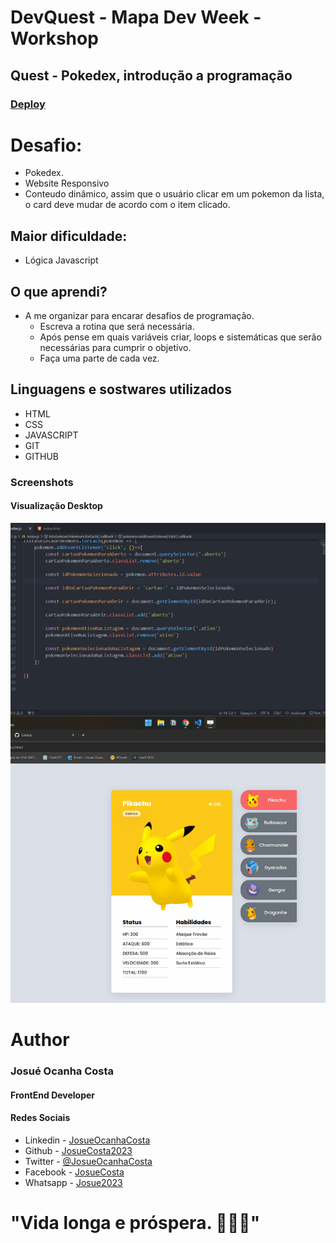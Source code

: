 # DevQuest - Mapa Dev Week -Workshop
## Quest - Pokedex, introdução a programação

### [Deploy](https://josuecosta2023.github.io/DeQuest-mapDev-pokedex/)

# Desafio: 
* Pokedex.
* Website Responsivo
* Conteudo dinâmico, assim que o usuário clicar em um pokemon da lista, o card deve mudar de acordo com o item clicado.

## Maior dificuldade:
* Lógica Javascript

## O que aprendi?
* A me organizar para encarar desafios de programação.
    * Escreva a rotina que será necessária.
    * Após pense em quais variáveis criar, loops e sistemáticas que serão necessárias para cumprir o objetivo.
    * Faça uma parte de cada vez.

## Linguagens e sostwares utilizados
* HTML
* CSS
* JAVASCRIPT
* GIT
* GITHUB

### Screenshots
#### Visualização Desktop
![Desktop](./src/imagens/pokedex.gif)

# Author
### Josué Ocanha Costa
#### FrontEnd Developer
#### Redes Sociais

- Linkedin - [JosueOcanhaCosta](https://www.linkedin.com/in/josue-ocanha-costa/)
- Github - [JosueCosta2023](https://github.com/JosueCosta2023)
- Twitter - [@JosueOcanhaCosta](https://twitter.com/josue_ocanha)
- Facebook - [JosueCosta](https://www.facebook.com/JosueOcanhaCosta2023)
- Whatsapp - [Josue2023](https://wa.me/5565996408371?text=Ol%C3%A1%2C+encontrei+seu+whatsapp+no+Github.+Gostaria+de+falar+sobre+seus+projetos.)

# "Vida longa e próspera. 🖖🖖🖖"